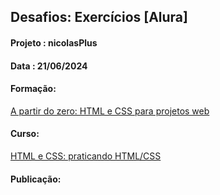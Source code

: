 ## Desafios: Exercícios [Alura]
#### Projeto : nicolasPlus
#### Data : 21/06/2024

#### Formação: 
[A partir do zero: HTML e CSS para projetos web](https://cursos.alura.com.br/formacao-html-css)
#### Curso:
[HTML e CSS: praticando HTML/CSS](https://cursos.alura.com.br/course/html-css-praticando-html-css)
#### Publicação:


